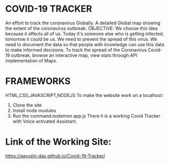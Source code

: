 # COVID-19 TRACKER
An effort to track the coronavirus Globally. A detailed Global map showing the extent of the coronavirus outbreak. 
OBJECTIVE: We choose this idea because it affects all of us. Today it's someone else who is getting infected, tomorrow it could be us. We need to prevent the spread of this virus. We need to document the data so that people with knowledge can use this data to make informed decisions.
To track the spread of the Coronavirus Covid-19 outbreak, browse an interactive map, view stats through API implementation of Maps.
# FRAMEWORKS
HTML,CSS,JAVASCRIPT,NODEJS
To make the website work on a localhost:
1. Clone the site
2. Install node modules 
3. Run the command:nodemon app.js
There it is a working Covid Tracker with Voice activated Assistant.
# Link of the Working Site:
https://aayushi-das.github.io/Covid-19-Tracker/
